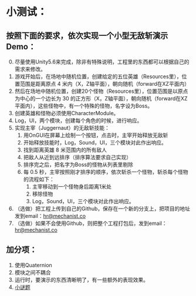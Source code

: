 小测试：
===========================
## 按照下面的要求，依次实现一个小型无敌斩演示Demo：

0. 尽量使用Unity5.6来完成，除非有特殊说明，工程里的东西都可以根据自己的需求来修改。
1. 游戏开始后，在场地中随机位置，创建给定的五位英雄（Resources里），位置范围是距离原点 4 米内（X，Z轴平面），朝向随机（forward在XZ平面内）
2. 然后在场地中随机位置，创建20个怪物（Resources里），位置范围是以原点为中心的一个边长为 30 的正方形（X，Z轴平面），朝向随机（forward在XZ平面内），这些怪物中，有一个特殊的怪物，名字设为Boss。
3. 创建英雄和怪物必须使用CharacterModule。
4. Log，UI，两个模块，创建每个角色的时候，进行响应。
5. 实现主宰（Juggernaut）的无敌斩技能： 
   1. 用OnGUI在屏幕上绘制一个按钮，点击时，主宰开始释放无敌斩
   2. 开始释放技能时，Log，Sound，UI，三个模块对此作出响应。
   3. 找到距离英雄 8 米范围内的所有敌人
   4. 把敌人从近到远排序（排序算法要求自己实现）
   5. 排序完之后，把名字为Boss的怪物从列表里剔除
   6. 每 0.5 秒，主宰按照刚才排序的顺序，依次斩杀一个怪物，斩杀每个怪物的流程如下：
      1. 主宰移动到一个怪物身后距离1米处
      2. 移除怪物
      3. Log，Sound，UI，三个模块对此作出响应。
6. （选做）把工程上传到自己的Github，保存在一个新的分支上，把项目的地址发到email：hr@mechanist.co
7. （选做）如果不会使用Github，则把整个工程打包后，发到email：hr@mechanist.co

        
## 加分项：
1. 使用Quaternion
2. 模块之间不耦合
3. 运行时，要演示的东西清晰明了，有一些额外的表现效果。
4. [小谜题](https://gist.github.com/DukeMechanist/08260dd4d06096d410fa5dbb5e1a240b)
